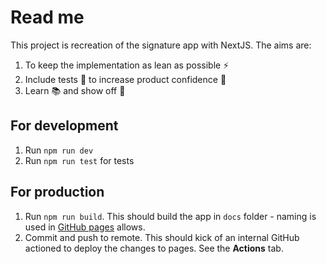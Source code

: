 # Read me

This project is recreation of the signature app with NextJS. The aims are:

1. To keep the implementation as lean as possible ⚡️
2. Include tests 🧪 to increase product confidence 💯
3. Learn 📚 and show off 👀

## For development

1. Run `npm run dev`
2. Run `npm run test` for tests

## For production

1. Run `npm run build`. This should build the app in `docs` folder - naming is used in [GitHub pages](https://docs.github.com/en/pages/getting-started-with-github-pages/configuring-a-publishing-source-for-your-github-pages-site#choosing-a-publishing-source) allows.
2. Commit and push to remote. This should kick of an internal GitHub actioned to deploy the changes to pages. See the **Actions** tab.
